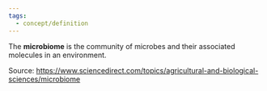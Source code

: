 ```yaml
---
tags:
  - concept/definition
---
```

The **microbiome** is the community of microbes and their associated molecules in an environment.

Source: https://www.sciencedirect.com/topics/agricultural-and-biological-sciences/microbiome